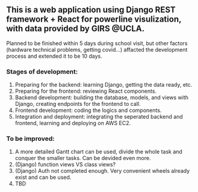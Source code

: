 ## This is a web application using Django REST framework + React for powerline visulization, with data provided by GIRS @UCLA.

Planned to be finished within 5 days during school visit, but other factors (hardware technical problems, getting covid...) affacted the development process and extended it to be 10 days.

### Stages of development: 

1. Preparing for the backend: learning Django, getting the data ready, etc. 
2. Preparing for the frontend: reviewing React components.
3. Backend development: building the database, models, and views with Django, creating endpoints for the frontend to call.
4. Frontend development: coding the logics and components. 
5. Integration and deployment: integrating the seperated backend and frontend, learning and deploying on AWS EC2.

### To be improved: 

1. A more detailed Gantt chart can be used, divide the whole task and conquer the smaller tasks. Can be devided even more. 
2. (Django) function views VS class views?
3. (Django) Auth not completed enough. Very convenient wheels already exist and can be used. 
4. TBD
